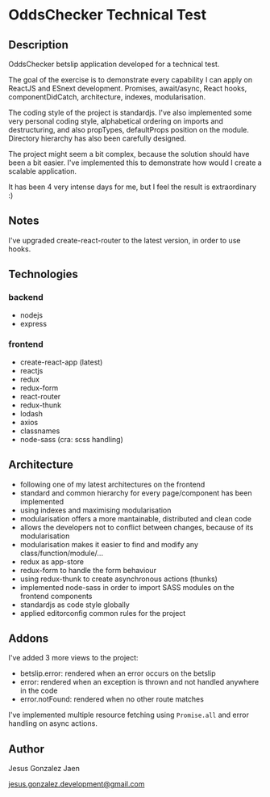 # OddsChecker Technical Test

## Description

OddsChecker betslip application developed for a technical test.

The goal of the exercise is to demonstrate every capability I can apply on ReactJS and ESnext development. Promises, await/async, React hooks, componentDidCatch, architecture, indexes, modularisation.

The coding style of the project is standardjs. I've also implemented some very personal coding style, alphabetical ordering on imports and destructuring, and also propTypes, defaultProps position on the module. Directory hierarchy has also been carefully designed.

The project might seem a bit complex, because the solution should have been a bit easier. I've implemented this to demonstrate how would I create a scalable application.

It has been 4 very intense days for me, but I feel the result is extraordinary :)

## Notes

I've upgraded create-react-router to the latest version, in order to use hooks.

## Technologies

### backend

* nodejs
* express

### frontend

* create-react-app (latest)
* reactjs
* redux
* redux-form
* react-router
* redux-thunk
* lodash
* axios
* classnames
* node-sass (cra: scss handling)

## Architecture

* following one of my latest architectures on the frontend
* standard and common hierarchy for every page/component has been implemented
* using indexes and maximising modularisation
* modularisation offers a more mantainable, distributed and clean code
* allows the developers not to conflict between changes, because of its modularisation
* modularisation makes it easier to find and modify any class/function/module/...
* redux as app-store
* redux-form to handle the form behaviour
* using redux-thunk to create asynchronous actions (thunks)
* implemented node-sass in order to import SASS modules on the frontend components
* standardjs as code style globally
* applied editorconfig common rules for the project

## Addons

I've added 3 more views to the project:

* betslip.error: rendered when an error occurs on the betslip
* error: rendered when an exception is thrown and not handled anywhere in the code
* error.notFound: rendered when no other route matches

I've implemented multiple resource fetching using `Promise.all` and error handling on async actions.

## Author

Jesus Gonzalez Jaen

jesus.gonzalez.development@gmail.com
